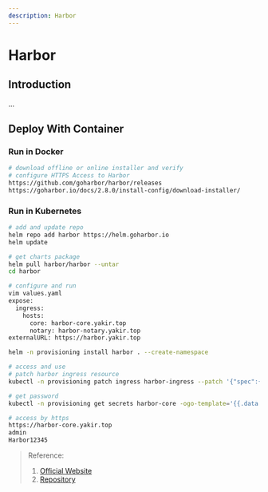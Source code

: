 ```yaml
---
description: Harbor
---
```


# Harbor

## Introduction
...


## Deploy With Container
### Run in Docker
```bash
# download offline or online installer and verify
# configure HTTPS Access to Harbor
https://github.com/goharbor/harbor/releases
https://goharbor.io/docs/2.8.0/install-config/download-installer/


```

### Run in Kubernetes
```bash
# add and update repo
helm repo add harbor https://helm.goharbor.io
helm update

# get charts package
helm pull harbor/harbor --untar
cd harbor

# configure and run
vim values.yaml
expose:
  ingress:
    hosts:
      core: harbor-core.yakir.top
      notary: harbor-notary.yakir.top
externalURL: https://harbor.yakir.top

helm -n provisioning install harbor . --create-namespace

# access and use
# patch harbor ingress resource
kubectl -n provisioning patch ingress harbor-ingress --patch '{"spec":{"ingressClassName": "nginx"}}'

# get password
kubectl -n provisioning get secrets harbor-core -ogo-template='{{.data.HARBOR_ADMIN_PASSWORD|base64decode}}'

# access by https
https://harbor-core.yakir.top
admin
Harbor12345
```




> Reference:
> 1. [Official Website](https://goharbor.io/docs/2.8.0/install-config/)
> 2. [Repository](https://github.com/goharbor/harbor)
